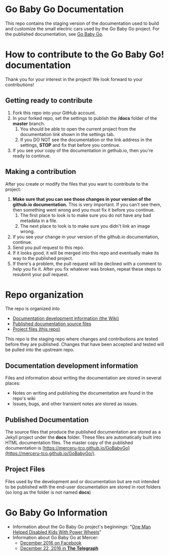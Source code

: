 # Go Baby Go Documentation

This repo contains the staging version of the documentation used to build and customize the small electric cars used by the Go Baby Go project. For the published documentation, see [Go Baby Go](https://merceru-tco.github.io/GoBabyGo/).

# How to contribute to the Go Baby Go! documentation

Thank you for your interest in the project! We look forward to your contributions!

## Getting ready to contribute

1. Fork this repo into your GitHub account.
1. In your forked repo, set the settings to publish the **/docs** folder of the **master** branch. 
    1. You should be able to open the current project from the documentation link shown in the settings tab.
    1. If you DO NOT see the documentation or the link address in the settings, **STOP**  and fix that before you continue.
1. If you see your copy of the documentation in gethub.io, then you're ready to continue.

## Making a contribution

After you create or modify the files that you want to contribute to the project:

1. **Make sure that you can see those changes in your version of the github.io documentation.** This is very important. If you can't see them, then something went wrong and you must fix it before you continue.
    1. The first place to look is to make sure you do not have any bad metadata in a file.
    1. The next place to look is to make sure you didn't link an image wrong.
1. If you see your change in your version of the github.io documentation, continue.
1. Send you pull request to this repo.
1. If it looks good, it will be merged into this repo and eventually make its way to the published project.
1. If there's a problem, the pull request will be declined with a comment to help you fix it. After you fix whatever was broken, repeat these steps to resubmit your pull request.

# Repo organization

The repo is organized into

* [Documentation development information (the Wiki)](https://github.com/rbwatson/GoBabyGo/wiki)
* [Published documentation source files](https://github.com/rbwatson/GoBabyGo/docs)
* [Project files (this repo)](https://github.com/rbwatson/GoBabyGo)

This repo is the staging repo where changes and contributions are tested before they are published. Changes that have been accepted and tested will be pulled into the upstream repo.

## Documentation development information

Files and information about writing the documentation are stored in several places:

- Notes on writing and publishing the documentation are found in the repo's wiki
- Issues, bugs, and other transient notes are stored as issues.

## Published Documentation

The source files that produce the published documentation are stored as a Jekyll project under the **docs** folder. These files are automatically built into HTML documentation files. The master copy of the published documentation is [https://merceru-tco.github.io/GoBabyGo](https://merceru-tco.github.io/GoBabyGo/).

## Project Files

Files used by the development and or documentation but are not intended to be published with the end-user documentation are stored in root folders (so long as the folder is not named **docs**)

# Go Baby Go Information

* Information about the Go Baby Go project's beginnings: "[One Man Helped Disabled Kids With Power Wheels](https://www.youtube.com/watch?v=qcZtW18WgtE)"
* Information about Go Baby Go at Mercer: 
	- [December 2016 on Facebook](https://www.facebook.com/mercertc/posts/1166188856828602)
	- [December 22, 2016 in __The Telegraph__](http://www.macon.com/news/local/education/article122402574.html)
